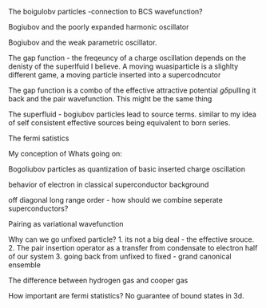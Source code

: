 The boigulobv particles -connection to BCS wavefunction?

Bogiubov and the poorly expanded harmonic oscillator

Bogiubov and the weak parametric oscillator.

The gap function - the freqeuncy of a charge oscillation depends on the
denisty of the superlfuid I believe. A moving wuasiparticle is a
slighlty different game, a moving particle inserted into a
supercodncutor

The gap function is a combo of the effective attractive potential
$g\delta$pulling it back and the pair wavefunction. This might be the
same thing

The superfluid - bogiubov particles lead to source terms. similar to my
idea of self consistent effective sources being equivalent to born
series.

The fermi satistics

My conception of Whats going on:

Bogoliubov particles as quantization of basic inserted charge
oscillation

behavior of electron in classical superconductor background

off diagonal long range order - how should we combine seperate
superconductors?

Pairing as variational wavefunction

Why can we go unfixed particle? 1. its not a big deal - the effective
srouce. 2. The pair insertion operator as a transfer from condensate to
electron half of our system 3. going back from unfixed to fixed - grand
canonical ensemble

The difference between hydrogen gas and cooper gas

How important are fermi statistics? No guarantee of bound states in 3d.
